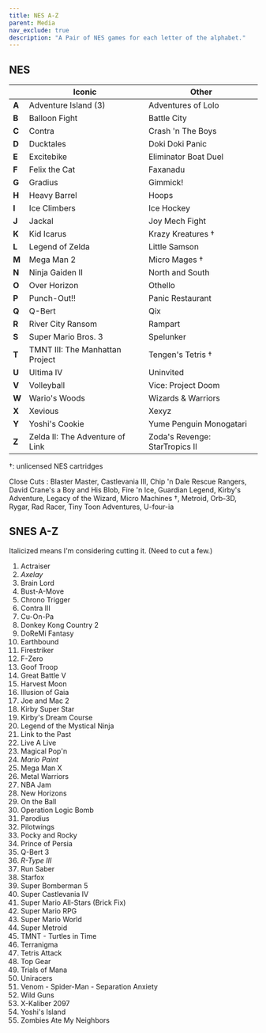 ```yaml
---
title: NES A-Z
parent: Media
nav_exclude: true
description: "A Pair of NES games for each letter of the alphabet."
---
```


## NES

|       | Iconic                          | Other                          |
|-------|---------------------------------|--------------------------------|
| **A** | Adventure Island (3)            | Adventures of Lolo             |
| **B** | Balloon Fight                   | Battle City                    |
| **C** | Contra                          | Crash 'n The Boys              |
| **D** | Ducktales                       | Doki Doki Panic                |
| **E** | Excitebike                      | Eliminator Boat Duel           |
| **F** | Felix the Cat                   | Faxanadu                       |
| **G** | Gradius                         | Gimmick!                       |
| **H** | Heavy Barrel                    | Hoops                          |
| **I** | Ice Climbers                    | Ice Hockey                     |
| **J** | Jackal                          | Joy Mech Fight                 |
| **K** | Kid Icarus                      | Krazy Kreatures †              |
| **L** | Legend of Zelda                 | Little Samson                  |
| **M** | Mega Man 2                      | Micro Mages †                  |
| **N** | Ninja Gaiden II                 | North and South                |
| **O** | Over Horizon                    | Othello                        |
| **P** | Punch-Out!!                     | Panic Restaurant               |
| **Q** | Q-Bert                          | Qix                            |
| **R** | River City Ransom               | Rampart                        |
| **S** | Super Mario Bros. 3             | Spelunker                      |
| **T** | TMNT III: The Manhattan Project | Tengen's Tetris †              |
| **U** | Ultima IV                       | Uninvited                      |
| **V** | Volleyball                      | Vice: Project Doom             |
| **W** | Wario's Woods                   | Wizards & Warriors             |
| **X** | Xevious                         | Xexyz                          |
| **Y** | Yoshi's Cookie                  | Yume Penguin Monogatari        |
| **Z** | Zelda II: The Adventure of Link | Zoda's Revenge: StarTropics II |

†: unlicensed NES cartridges


Close Cuts
: Blaster Master, Castlevania III, Chip 'n Dale Rescue Rangers, David Crane's a Boy and His Blob, Fire 'n Ice, Guardian Legend, Kirby's Adventure, Legacy of the Wizard, Micro Machines †, Metroid, Orb-3D, Rygar, Rad Racer, Tiny Toon Adventures, U-four-ia




## SNES A-Z

Italicized means I'm considering cutting it. 
(Need to cut a few.)

1. Actraiser
2. *Axelay* 
3. Brain Lord
4. Bust-A-Move
5. Chrono Trigger
6. Contra III
7. Cu-On-Pa
8. Donkey Kong Country 2
9. DoReMi Fantasy
10. Earthbound
11. Firestriker
12. F-Zero
13. Goof Troop
14. Great Battle V
15. Harvest Moon
16. Illusion of Gaia
17. Joe and Mac 2
18. Kirby Super Star
19. Kirby's Dream Course
20. Legend of the Mystical Ninja
21. Link to the Past
22. Live A Live
23. Magical Pop'n
24. *Mario Paint*
25. Mega Man X
26. Metal Warriors
27. NBA Jam
28. New Horizons
29. On the Ball
30. Operation Logic Bomb
31. Parodius
32. Pilotwings
33. Pocky and Rocky
34. Prince of Persia
35. Q-Bert 3
36. *R-Type III*
37. Run Saber
38. Starfox
39. Super Bomberman 5
40. Super Castlevania IV
41. Super Mario All-Stars (Brick Fix)
42. Super Mario RPG
43. Super Mario World
44. Super Metroid
45. TMNT - Turtles in Time
46. Terranigma
47. Tetris Attack
48. Top Gear
49. Trials of Mana
50. Uniracers
51. Venom - Spider-Man - Separation Anxiety
52. Wild Guns
53. X-Kaliber 2097
54. Yoshi's Island
55. Zombies Ate My Neighbors













